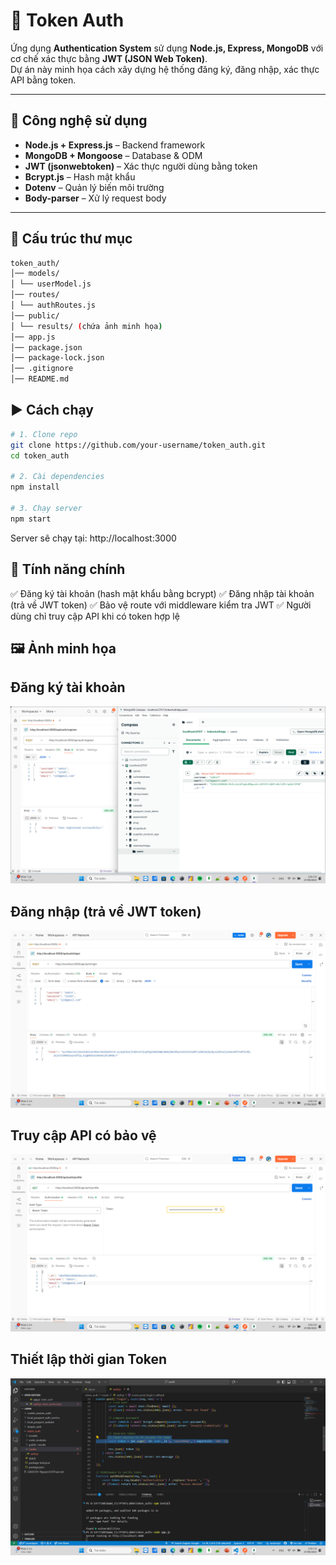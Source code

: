 # 🔑 Token Auth

Ứng dụng **Authentication System** sử dụng **Node.js, Express, MongoDB** với cơ chế xác thực bằng **JWT (JSON Web Token)**.  
Dự án này minh họa cách xây dựng hệ thống đăng ký, đăng nhập, xác thực API bằng token.

---

## 🚀 Công nghệ sử dụng
- **Node.js + Express.js** – Backend framework
- **MongoDB + Mongoose** – Database & ODM
- **JWT (jsonwebtoken)** – Xác thực người dùng bằng token
- **Bcrypt.js** – Hash mật khẩu
- **Dotenv** – Quản lý biến môi trường
- **Body-parser** – Xử lý request body

---

## 📂 Cấu trúc thư mục

```bash
token_auth/
│── models/
│ └── userModel.js
│── routes/
│ └── authRoutes.js
│── public/
│ └── results/ (chứa ảnh minh họa)
│── app.js
│── package.json
│── package-lock.json
│── .gitignore
│── README.md
```

## ▶️ Cách chạy
```bash
# 1. Clone repo
git clone https://github.com/your-username/token_auth.git
cd token_auth

# 2. Cài dependencies
npm install

# 3. Chạy server
npm start
```

Server sẽ chạy tại: http://localhost:3000

## 🔑 Tính năng chính

✅ Đăng ký tài khoản (hash mật khẩu bằng bcrypt)
✅ Đăng nhập tài khoản (trả về JWT token)
✅ Bảo vệ route với middleware kiểm tra JWT
✅ Người dùng chỉ truy cập API khi có token hợp lệ

## 🖼️ Ảnh minh họa
## Đăng ký tài khoản
![Register](public/results/register.png)

## Đăng nhập (trả về JWT token)
![Login](public/results/login.png)

## Truy cập API có bảo vệ
![token](public/results/profile_token.png)

## Thiết lập thời gian Token
![token](public/results/token_expired.png)

